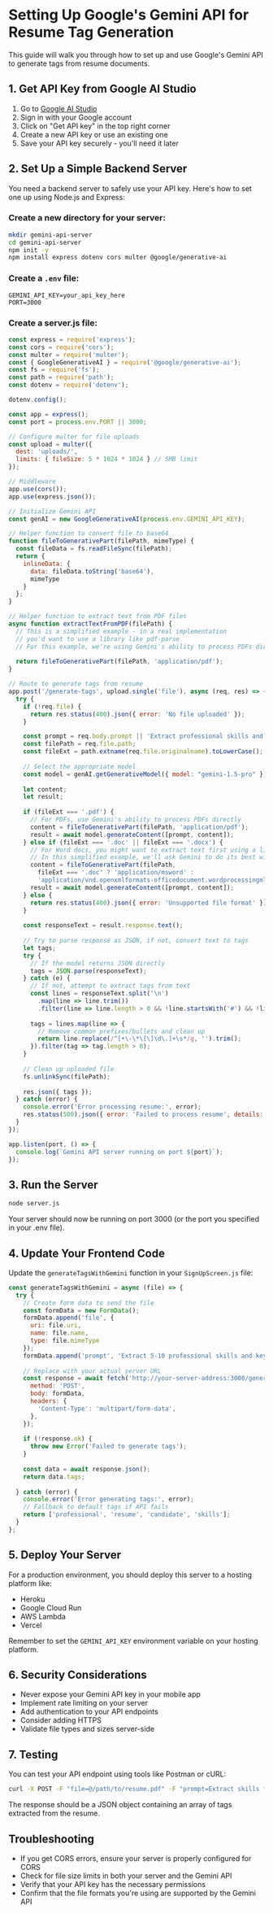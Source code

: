 # Setting Up Google's Gemini API for Resume Tag Generation

This guide will walk you through how to set up and use Google's Gemini API to generate tags from resume documents.

## 1. Get API Key from Google AI Studio

1. Go to [Google AI Studio](https://aistudio.google.com/)
2. Sign in with your Google account
3. Click on "Get API key" in the top right corner
4. Create a new API key or use an existing one
5. Save your API key securely - you'll need it later

## 2. Set Up a Simple Backend Server

You need a backend server to safely use your API key. Here's how to set one up using Node.js and Express:

### Create a new directory for your server:

```bash
mkdir gemini-api-server
cd gemini-api-server
npm init -y
npm install express dotenv cors multer @google/generative-ai
```

### Create a `.env` file:

```
GEMINI_API_KEY=your_api_key_here
PORT=3000
```

### Create a server.js file:

```javascript
const express = require('express');
const cors = require('cors');
const multer = require('multer');
const { GoogleGenerativeAI } = require('@google/generative-ai');
const fs = require('fs');
const path = require('path');
const dotenv = require('dotenv');

dotenv.config();

const app = express();
const port = process.env.PORT || 3000;

// Configure multer for file uploads
const upload = multer({ 
  dest: 'uploads/',
  limits: { fileSize: 5 * 1024 * 1024 } // 5MB limit
});

// Middleware
app.use(cors());
app.use(express.json());

// Initialize Gemini API
const genAI = new GoogleGenerativeAI(process.env.GEMINI_API_KEY);

// Helper function to convert file to base64
function fileToGenerativePart(filePath, mimeType) {
  const fileData = fs.readFileSync(filePath);
  return {
    inlineData: {
      data: fileData.toString('base64'),
      mimeType
    }
  };
}

// Helper function to extract text from PDF files
async function extractTextFromPDF(filePath) {
  // This is a simplified example - in a real implementation
  // you'd want to use a library like pdf-parse
  // For this example, we're using Gemini's ability to process PDFs directly
  
  return fileToGenerativePart(filePath, 'application/pdf');
}

// Route to generate tags from resume
app.post('/generate-tags', upload.single('file'), async (req, res) => {
  try {
    if (!req.file) {
      return res.status(400).json({ error: 'No file uploaded' });
    }

    const prompt = req.body.prompt || 'Extract professional skills and keywords from this resume. Return as a JSON array of strings.';
    const filePath = req.file.path;
    const fileExt = path.extname(req.file.originalname).toLowerCase();
    
    // Select the appropriate model
    const model = genAI.getGenerativeModel({ model: "gemini-1.5-pro" });
    
    let content;
    let result;
    
    if (fileExt === '.pdf') {
      // For PDFs, use Gemini's ability to process PDFs directly
      content = fileToGenerativePart(filePath, 'application/pdf');
      result = await model.generateContent([prompt, content]);
    } else if (fileExt === '.doc' || fileExt === '.docx') {
      // For Word docs, you might want to extract text first using a library
      // In this simplified example, we'll ask Gemini to do its best with the binary
      content = fileToGenerativePart(filePath, 
        fileExt === '.doc' ? 'application/msword' : 
        'application/vnd.openxmlformats-officedocument.wordprocessingml.document');
      result = await model.generateContent([prompt, content]);
    } else {
      return res.status(400).json({ error: 'Unsupported file format' });
    }
    
    const responseText = result.response.text();
    
    // Try to parse response as JSON, if not, convert text to tags
    let tags;
    try {
      // If the model returns JSON directly
      tags = JSON.parse(responseText);
    } catch (e) {
      // If not, attempt to extract tags from text
      const lines = responseText.split('\n')
        .map(line => line.trim())
        .filter(line => line.length > 0 && !line.startsWith('#') && !line.startsWith('-'));
      
      tags = lines.map(line => {
        // Remove common prefixes/bullets and clean up
        return line.replace(/^[•\-\*\[\]\d\.]+\s*/g, '').trim();
      }).filter(tag => tag.length > 0);
    }
    
    // Clean up uploaded file
    fs.unlinkSync(filePath);
    
    res.json({ tags });
  } catch (error) {
    console.error('Error processing resume:', error);
    res.status(500).json({ error: 'Failed to process resume', details: error.message });
  }
});

app.listen(port, () => {
  console.log(`Gemini API server running on port ${port}`);
});
```

## 3. Run the Server

```bash
node server.js
```

Your server should now be running on port 3000 (or the port you specified in your .env file).

## 4. Update Your Frontend Code

Update the `generateTagsWithGemini` function in your `SignUpScreen.js` file:

```javascript
const generateTagsWithGemini = async (file) => {
  try {
    // Create form data to send the file
    const formData = new FormData();
    formData.append('file', {
      uri: file.uri,
      name: file.name,
      type: file.mimeType
    });
    formData.append('prompt', 'Extract 5-10 professional skills and keywords from this resume. Return as a JSON array of strings.');
    
    // Replace with your actual server URL
    const response = await fetch('http://your-server-address:3000/generate-tags', {
      method: 'POST',
      body: formData,
      headers: {
        'Content-Type': 'multipart/form-data',
      },
    });
    
    if (!response.ok) {
      throw new Error('Failed to generate tags');
    }
    
    const data = await response.json();
    return data.tags;
    
  } catch (error) {
    console.error('Error generating tags:', error);
    // Fallback to default tags if API fails
    return ['professional', 'resume', 'candidate', 'skills'];
  }
};
```

## 5. Deploy Your Server

For a production environment, you should deploy this server to a hosting platform like:

- Heroku
- Google Cloud Run
- AWS Lambda
- Vercel

Remember to set the `GEMINI_API_KEY` environment variable on your hosting platform.

## 6. Security Considerations

- Never expose your Gemini API key in your mobile app
- Implement rate limiting on your server
- Add authentication to your API endpoints
- Consider adding HTTPS
- Validate file types and sizes server-side

## 7. Testing

You can test your API endpoint using tools like Postman or cURL:

```bash
curl -X POST -F "file=@/path/to/resume.pdf" -F "prompt=Extract skills from this resume" http://localhost:3000/generate-tags
```

The response should be a JSON object containing an array of tags extracted from the resume.

## Troubleshooting

- If you get CORS errors, ensure your server is properly configured for CORS
- Check for file size limits in both your server and the Gemini API
- Verify that your API key has the necessary permissions
- Confirm that the file formats you're using are supported by the Gemini API 